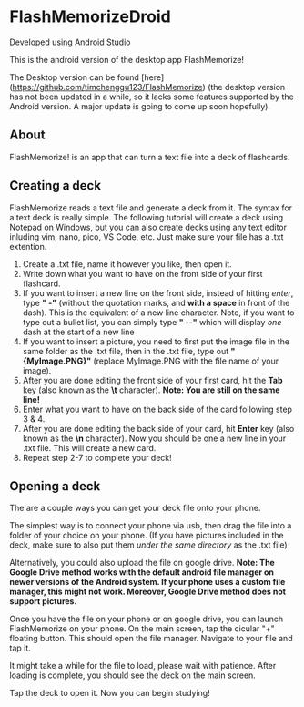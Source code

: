 # FlashMemorizeDroid

Developed using Android Studio

This is the android version of the desktop app FlashMemorize!

The Desktop version can be found [here] (https://github.com/timchenggu123/FlashMemorize) (the desktop version has not been updated in a while, so it lacks some features supported by the Android version. A major update is going to come up soon hopefully).

## About

FlashMemorize! is an app that can turn a text file into a deck of flashcards. 

## Creating a deck

FlashMemorize reads a text file and generate a deck from it. The syntax for a text deck is really simple. The following tutorial will create a deck using Notepad on Windows, but you can also create decks using any text editor inluding vim, nano, pico, VS Code, etc. Just make sure your file has a .txt extention.

1. Create a .txt file, name it however you like, then open it. 
2. Write down what you want to have on the front side of your first flashcard. 
3. If you want to insert a new line on the front side, instead of hitting *enter*, type **" -"** (without the quotation marks, and **with a space** in front of the dash). This is the equivalent of a new line character. Note, if you want to type out a bullet list, you can simply type **" --"** which will display *one* dash at the start of a new line
4. If you want to insert a picture, you need to first put the image file in the same folder as the .txt file, then in the .txt file, type out **"{MyImage.PNG}"** (replace MyImage.PNG with the file name of your image).
5. After you are done editing the front side of your first card, hit the **Tab** key (also known as the **\t** character). **Note: You are still on the same line!**
6. Enter what you want to have on the back side of the card following step 3 & 4.
7. After you are done editing the back side of your card, hit **Enter** key (also known as the **\n** character). Now you should be one a new line in your .txt file. This will create a new card.
8. Repeat step 2-7 to complete your deck!

## Opening a deck

The are a couple ways you can get your deck file onto your phone.

The simplest way is to connect your phone via usb, then drag the file into a folder of your choice on your phone. (If you have pictures included in the deck, make sure to also put them *under the same directory* as the .txt file)

Alternatively, you could also upload the file on google drive. **Note: The Google Drive method works with the default android file manager on newer versions of the Android system. If your phone uses a custom file manager, this might not work. Moreover, Google Drive method does not support pictures.**

Once you have the file on your phone or on google drive, you can launch FlashMemorize on your phone. On the main screen, tap the cicular "+" floating button. This should open the file manager. Navigate to your file and tap it. 

It might take a while for the file to load, please wait with patience. After loading is complete, you should see the deck on the main screen.

Tap the deck to open it. Now you can begin studying!


